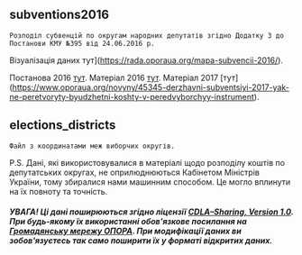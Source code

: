 ## subventions2016
    Розподіл субвенцій по округам народних депутатів згідно Додатку 3 до Постанови КМУ №395 від 24.06.2016 р.




Візуалізація даних тут](https://rada.oporaua.org/mapa-subvencii-2016/).

Постанова 2016 [тут](http://zakon3.rada.gov.ua/laws/show/395-2016-%D0%BF/page3).
Матеріал 2016 [тут](https://rada.oporaua.org/analityka/zviti/19751-derzhavni-subventsiji-khto-skil-ki-naprosiv-na-okrug).
Матеріал 2017 [тут] (https://www.oporaua.org/novyny/45345-derzhavni-subventsiyi-2017-yak-ne-peretvoryty-byudzhetni-koshty-v-peredvyborchyy-instrument).

## elections_districts
    Файл з координатами меж виборчих округів.

P.S. Дані, які використовувалися в матеріалі щодо розподілу коштів по депутатських округах, не оприлюднюються Кабінетом Міністрів України, тому збиралися нами машинним способом. Це могло вплинути на їх повноту та точність.

   ##### УВАГА! Ці дані поширюються згідно ліцензії [CDLA–Sharing, Version 1.0](https://cdla.io/sharing-1-0). При будь-якому їх використанні обов'язкове посилання на [Громадянську мережу ОПОРА](http://oporaua.org). При модифікації даних ви зобов'язуєтесь так само поширити їх у форматі відкритих даних.

